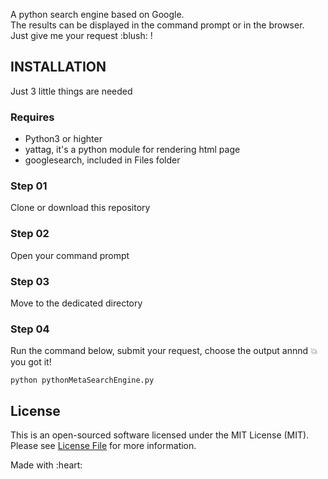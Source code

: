 <p>
	A python search engine based on Google.
	<br>The results can be displayed in the command prompt or in the browser. <br>
	Just give me your request :blush: !
</p>

## INSTALLATION

Just 3 little things are needed

### Requires
<ul>
	<li>Python3 or highter</li>
	<li>yattag, it's a python module for rendering html page</li>
	<li>googlesearch, included in Files folder</li>
</ul>

### Step 01

Clone or download this repository

### Step 02

Open your command prompt

### Step 03

Move to the dedicated directory

### Step 04

Run the command below, submit your request, choose the output annnd :boom: you got it!

```
python pythonMetaSearchEngine.py
```

## License

This is an open-sourced software licensed under the MIT License (MIT). Please see [License File](LICENSE.md) for more information.
<p class="center">
Made with :heart:
</p>